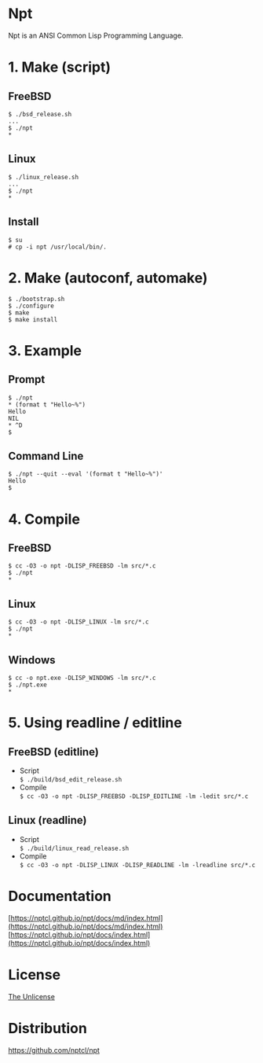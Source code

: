 # Npt
Npt is an ANSI Common Lisp Programming Language.


# 1. Make (script)
## FreeBSD
```
$ ./bsd_release.sh
...
$ ./npt
*
```

## Linux
```
$ ./linux_release.sh
...
$ ./npt
*
```

## Install
```
$ su
# cp -i npt /usr/local/bin/.
```


# 2. Make (autoconf, automake)
```
$ ./bootstrap.sh
$ ./configure
$ make
$ make install
```


# 3. Example
## Prompt
```
$ ./npt
* (format t "Hello~%")
Hello
NIL
* ^D
$
```

## Command Line
```
$ ./npt --quit --eval '(format t "Hello~%")'
Hello
$
```


# 4. Compile
## FreeBSD
```
$ cc -O3 -o npt -DLISP_FREEBSD -lm src/*.c
$ ./npt
*
```

## Linux
```
$ cc -O3 -o npt -DLISP_LINUX -lm src/*.c
$ ./npt
*
```

## Windows
```
$ cc -o npt.exe -DLISP_WINDOWS -lm src/*.c
$ ./npt.exe
*
```


# 5. Using readline / editline
## FreeBSD (editline)
- Script  
  `$ ./build/bsd_edit_release.sh`
- Compile  
  `$ cc -O3 -o npt -DLISP_FREEBSD -DLISP_EDITLINE -lm -ledit src/*.c`

## Linux (readline)
- Script  
  `$ ./build/linux_read_release.sh`
- Compile  
  `$ cc -O3 -o npt -DLISP_LINUX -DLISP_READLINE -lm -lreadline src/*.c`


# Documentation

[https://nptcl.github.io/npt/docs/md/index.html](https://nptcl.github.io/npt/docs/md/index.html)  
[https://nptcl.github.io/npt/docs/index.html](https://nptcl.github.io/npt/docs/index.html)


# License
[The Unlicense](LICENSE)


# Distribution
https://github.com/nptcl/npt
